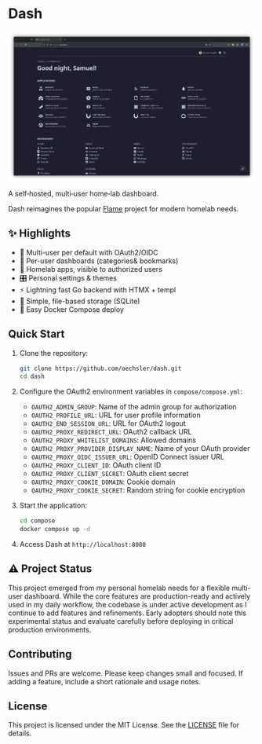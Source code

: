 # Dash

![Screenshot of Dash](./.github/assets/dash.png)

A self‑hosted, multi‑user home‑lab dashboard.

Dash reimagines the popular [Flame](https://github.com/pawelmalak/flame) project for modern homelab needs.

## ✨ Highlights

- 🔐 Multi-user per default with OAuth2/OIDC
- 👤 Per-user dashboards (categories& bookmarks)
- 🔗 Homelab apps, visible to authorized users
- 🎛️ Personal settings & themes
- ⚡ Lightning fast Go backend with HTMX + templ
- 💾 Simple, file-based storage (SQLite) 
- 🐳 Easy Docker Compose deploy

## Quick Start

1. Clone the repository:
   ```bash
   git clone https://github.com/oechsler/dash.git
   cd dash
   ```

2. Configure the OAuth2 environment variables in `compose/compose.yml`:
    - `OAUTH2_ADMIN_GROUP`: Name of the admin group for authorization
    - `OAUTH2_PROFILE_URL`: URL for user profile information
    - `OAUTH2_END_SESSION_URL`: URL for OAuth2 logout
    - `OAUTH2_PROXY_REDIRECT_URL`: OAuth2 callback URL
    - `OAUTH2_PROXY_WHITELIST_DOMAINS`: Allowed domains
    - `OAUTH2_PROXY_PROVIDER_DISPLAY_NAME`: Name of your OAuth provider
    - `OAUTH2_PROXY_OIDC_ISSUER_URL`: OpenID Connect issuer URL
    - `OAUTH2_PROXY_CLIENT_ID`: OAuth client ID
    - `OAUTH2_PROXY_CLIENT_SECRET`: OAuth client secret
    - `OAUTH2_PROXY_COOKIE_DOMAIN`: Cookie domain
    - `OAUTH2_PROXY_COOKIE_SECRET`: Random string for cookie encryption


3. Start the application:
   ```bash
   cd compose
   docker compose up -d
   ```

4. Access Dash at `http://localhost:8080`

## ⚠️ Project Status

This project emerged from my personal homelab needs for a flexible multi-user dashboard. While the core
features are production-ready and actively used in my daily workflow, the codebase is under active development as I
continue to add features and refinements. Early adopters should note this experimental status and evaluate carefully
before deploying in critical production environments.

## Contributing

Issues and PRs are welcome. Please keep changes small and focused. If adding a feature, include a short rationale and
usage notes.

## License

This project is licensed under the MIT License. See the [LICENSE](./LICENSE) file for details.
